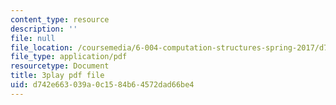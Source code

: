 ```yaml
---
content_type: resource
description: ''
file: null
file_location: /coursemedia/6-004-computation-structures-spring-2017/d742e663039a0c1584b64572dad66be4_5jZ8VZ6G2uY.pdf
file_type: application/pdf
resourcetype: Document
title: 3play pdf file
uid: d742e663-039a-0c15-84b6-4572dad66be4
---
```

